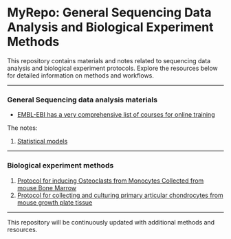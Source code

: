 # MyRepo: General Sequencing Data Analysis and Biological Experiment Methods

This repository contains materials and notes related to sequencing data analysis and biological experiment protocols. Explore the resources below for detailed information on methods and workflows.

---

### General Sequencing data analysis materials 
* [EMBL-EBI has a very comprehensive list of courses for online training](https://www.ebi.ac.uk/training/on-demand)

The notes: 
1. [Statistical models](./Statistics_01_Statistical_models.md)

---

### Biological experiment methods
1. [Protocol for inducing Osteoclasts from Monocytes Collected from mouse Bone Marrow](./Biological_experiment_01_BMDM_OC_differention.md)
2. [Protocol for collecting and culturing primary articular chondrocytes from mouse growth plate tissue](./Biological_experiment_02_Growth_plate_AC_isolation_culture.md)

---

This repository will be continuously updated with additional methods and resources.
